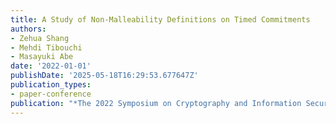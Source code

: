 ```yaml
---
title: A Study of Non-Malleability Definitions on Timed Commitments
authors:
- Zehua Shang
- Mehdi Tibouchi
- Masayuki Abe
date: '2022-01-01'
publishDate: '2025-05-18T16:29:53.677647Z'
publication_types:
- paper-conference
publication: "*The 2022 Symposium on Cryptography and Information Security (SCIS'22)*"
---
```

